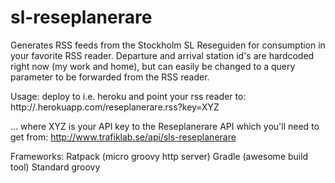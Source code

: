 sl-reseplanerare
================
Generates RSS feeds from the Stockholm SL Reseguiden for consumption in your favorite RSS reader.
Departure and arrival station id's are hardcoded right now (my work and home), but can easily be changed to a query parameter
to be forwarded from the RSS reader.

Usage:
deploy to i.e. heroku and point your rss reader to:
http://<yourapp>.herokuapp.com/reseplanerare.rss?key=XYZ

... where XYZ is your API key to the Reseplanerare API which you'll need to get from:
http://www.trafiklab.se/api/sls-reseplanerare

Frameworks:
Ratpack (micro groovy http server)
Gradle (awesome build tool)
Standard groovy
